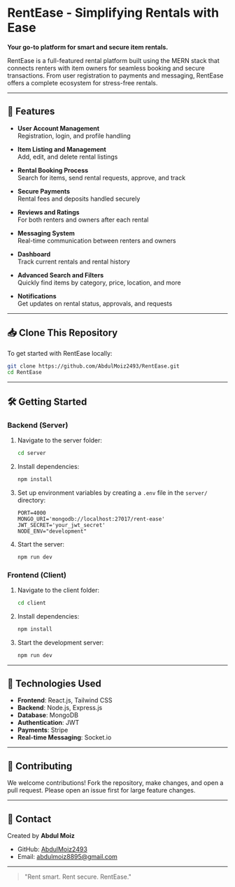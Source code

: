 # RentEase - Simplifying Rentals with Ease

**Your go-to platform for smart and secure item rentals.**

RentEase is a full-featured rental platform built using the MERN stack that connects renters with item owners for seamless booking and secure transactions. From user registration to payments and messaging, RentEase offers a complete ecosystem for stress-free rentals.

---

## 🚀 Features

- **User Account Management**  
  Registration, login, and profile handling

- **Item Listing and Management**  
  Add, edit, and delete rental listings

- **Rental Booking Process**  
  Search for items, send rental requests, approve, and track

- **Secure Payments**  
  Rental fees and deposits handled securely

- **Reviews and Ratings**  
  For both renters and owners after each rental

- **Messaging System**  
  Real-time communication between renters and owners

- **Dashboard**  
  Track current rentals and rental history

- **Advanced Search and Filters**  
  Quickly find items by category, price, location, and more

- **Notifications**  
  Get updates on rental status, approvals, and requests

---

## 📥 Clone This Repository

To get started with RentEase locally:

```bash
git clone https://github.com/AbdulMoiz2493/RentEase.git
cd RentEase
```

---

## 🛠 Getting Started

### Backend (Server)

1. Navigate to the server folder:
   ```bash
   cd server
   ```
2. Install dependencies:
   ```bash
   npm install
   ```
3. Set up environment variables by creating a `.env` file in the `server/` directory:
   ```env
   PORT=4000
   MONGO_URI='mongodb://localhost:27017/rent-ease'
   JWT_SECRET='your_jwt_secret'
   NODE_ENV="development"
   ```
4. Start the server:
   ```bash
   npm run dev
   ```

### Frontend (Client)

1. Navigate to the client folder:
   ```bash
   cd client
   ```
2. Install dependencies:
   ```bash
   npm install
   ```
3. Start the development server:
   ```bash
   npm run dev
   ```

---

## 📄 Technologies Used

- **Frontend**: React.js, Tailwind CSS
- **Backend**: Node.js, Express.js
- **Database**: MongoDB
- **Authentication**: JWT
- **Payments**: Stripe
- **Real-time Messaging**: Socket.io

---

## 🙌 Contributing

We welcome contributions! Fork the repository, make changes, and open a pull request. Please open an issue first for large feature changes.

---

## 📧 Contact

Created by **Abdul Moiz**  
- GitHub: [AbdulMoiz2493](https://github.com/AbdulMoiz2493)
- Email: [abdulmoiz8895@gmail.com](abdulmoiz8895@gmail.com)

---

> "Rent smart. Rent secure. RentEase."

